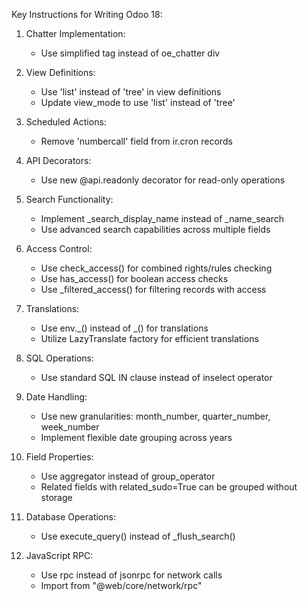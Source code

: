 Key Instructions for Writing Odoo 18:

1. Chatter Implementation:
   - Use simplified <chatter/> tag instead of oe_chatter div

2. View Definitions:
   - Use 'list' instead of 'tree' in view definitions
   - Update view_mode to use 'list' instead of 'tree'

3. Scheduled Actions:
   - Remove 'numbercall' field from ir.cron records

4. API Decorators:
   - Use new @api.readonly decorator for read-only operations

5. Search Functionality:
   - Implement _search_display_name instead of _name_search
   - Use advanced search capabilities across multiple fields

6. Access Control:
   - Use check_access() for combined rights/rules checking
   - Use has_access() for boolean access checks
   - Use _filtered_access() for filtering records with access

7. Translations:
   - Use env._() instead of _() for translations
   - Utilize LazyTranslate factory for efficient translations

8. SQL Operations:
   - Use standard SQL IN clause instead of inselect operator

9. Date Handling:
   - Use new granularities: month_number, quarter_number, week_number
   - Implement flexible date grouping across years

10. Field Properties:
    - Use aggregator instead of group_operator
    - Related fields with related_sudo=True can be grouped without storage

11. Database Operations:
    - Use execute_query() instead of _flush_search()

12. JavaScript RPC:
    - Use rpc instead of jsonrpc for network calls
    - Import from "@web/core/network/rpc"